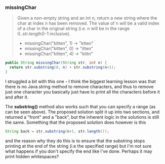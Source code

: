 ### missingChar

> Given a non-empty string and an int n, return a new string where the char at index n has been removed. The value of n will be a valid index of a char in the original string (i.e. n will be in the range 0..str.length()-1 inclusive).
> * missingChar("kitten", 1) → "ktten"
> * missingChar("kitten", 0) → "itten"
> * missingChar("kitten", 4) → "kittn"

```java
public String missingChar(String str, int n) {
  return str.substring(0, n) + str.substring(n+1);
}
```
I struggled a bit with this one - I think the biggest learning lesson was that there is no Java.string method to remove characters, and thus to remove just one character you basically just have to print all the characters before it and after it. 

The __substring()__ method also works such that you can specify a range (as can be seen above). The proposed solution split it up into two sections, and returned a "front" and a "back", but the inherent logic in the solutions is still the same. Something that the proposed solution does however is this

```java
String back = str.substring(n+1, str.length());
```
and the reason why they do this is to ensure that the substring stops printing at the end of the string (i.e the specified range) but I'm not sure what happens if you don't specify the end like I've done. Perhaps it may print hidden whitespaces? 
